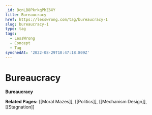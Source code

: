 ```yaml
---
_id: BcnLB8PkrkqPhZ6XY
title: Bureaucracy
href: https://lesswrong.com/tag/bureaucracy-1
slug: bureaucracy-1
type: tag
tags:
  - LessWrong
  - Concept
  - Tag
synchedAt: '2022-08-29T10:47:18.809Z'
---
```

# Bureaucracy

**Bureaucracy**

**Related Pages:** [[Moral Mazes]], [[Politics]], [[Mechanism Design]], [[Stagnation]]